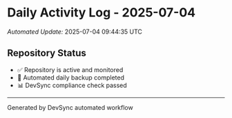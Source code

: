 # Daily Activity Log - 2025-07-04

*Automated Update:* 2025-07-04 09:44:35 UTC

## Repository Status
- ✅ Repository is active and monitored
- 🔄 Automated daily backup completed
- 📊 DevSync compliance check passed

---
Generated by DevSync automated workflow
